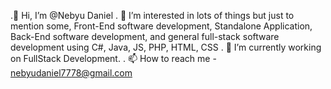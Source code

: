 .👋 Hi, I’m @Nebyu Daniel
. 👀 I’m interested in lots of things but just to mention some, Front-End software development, Standalone Application, Back-End software development, and general full-stack software development using C#, Java, JS, PHP, HTML, CSS
. 🌱 I’m currently working on FullStack Development.
. 📫 How to reach me - nebyudaniel7778@gmail.com
<!--
**nebyu267/nebyu267** is a ✨ _special_ ✨ repository because its `README.md` (this file) appears on your GitHub profile.

Here are some ideas to get you started:

- 🔭 I’m currently working on ...
- 🌱 I’m currently learning ...
- 👯 I’m looking to collaborate on ...
- 🤔 I’m looking for help with ...
- 💬 Ask me about ...
- 📫 How to reach me: ...
- 😄 Pronouns: ...
- ⚡ Fun fact: ...
-->
